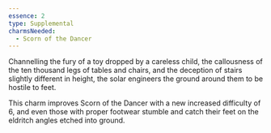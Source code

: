 ```yaml
---
essence: 2
type: Supplemental
charmsNeeded:
  - Scorn of the Dancer
---
```


Channelling the fury of a toy dropped by a careless child, the callousness of the ten thousand legs of tables and chairs, and the deception of stairs slightly different in height, the solar engineers the ground around them to be hostile to feet.

This charm improves Scorn of the Dancer with a new increased difficulty of 6, and even those with proper footwear stumble and catch their feet on the eldritch angles etched into ground.
